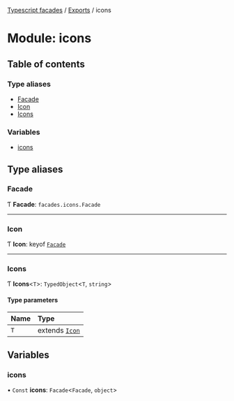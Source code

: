 [Typescript facades](../index.md) / [Exports](../modules.md) / icons

# Module: icons

## Table of contents

### Type aliases

- [Facade](icons.md#facade)
- [Icon](icons.md#icon)
- [Icons](icons.md#icons)

### Variables

- [icons](icons.md#icons)

## Type aliases

### Facade

Ƭ **Facade**: `facades.icons.Facade`

___

### Icon

Ƭ **Icon**: keyof [`Facade`](icons.md#facade)

___

### Icons

Ƭ **Icons**<`T`\>: `TypedObject`<`T`, `string`\>

#### Type parameters

| Name | Type |
| :------ | :------ |
| `T` | extends [`Icon`](icons.md#icon) |

## Variables

### icons

• `Const` **icons**: `Facade`<`Facade`, `object`\>
